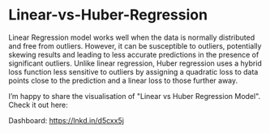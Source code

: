 # Linear-vs-Huber-Regression
Linear Regression model works well when the data is normally distributed and free from outliers. However, it can be susceptible to outliers, potentially skewing results and leading to less accurate predictions in the presence of significant outliers. Unlike linear regression, Huber regression uses a hybrid loss function less sensitive to outliers by assigning a quadratic loss to data points close to the prediction and a linear loss to those further away.

I’m happy to share the visualisation of "Linear vs Huber Regression Model". Check it out here: 

Dashboard: https://lnkd.in/d5cxx5j
